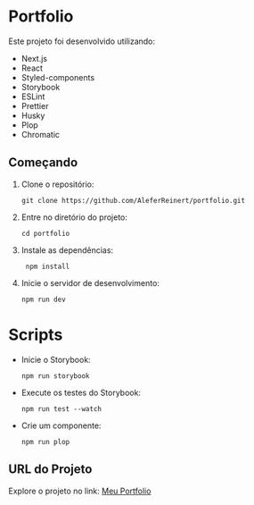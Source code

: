 # Portfolio

Este projeto foi desenvolvido utilizando:

- Next.js
- React
- Styled-components
- Storybook
- ESLint
- Prettier
- Husky
- Plop
- Chromatic

## Começando

1. Clone o repositório:
   ```
   git clone https://github.com/AleferReinert/portfolio.git
   ```
2. Entre no diretório do projeto:
   ```
   cd portfolio
   ```
3. Instale as dependências:
   ```
    npm install
   ```
4. Inicie o servidor de desenvolvimento:

   ```
   npm run dev
   ```

# Scripts

- Inicie o Storybook:

  ```
  npm run storybook
  ```

- Execute os testes do Storybook:

  ```
  npm run test --watch
  ```

- Crie um componente:

  ```
  npm run plop
  ```

## URL do Projeto

Explore o projeto no link: [Meu Portfolio](https://aleferreinert.netlify.app)
